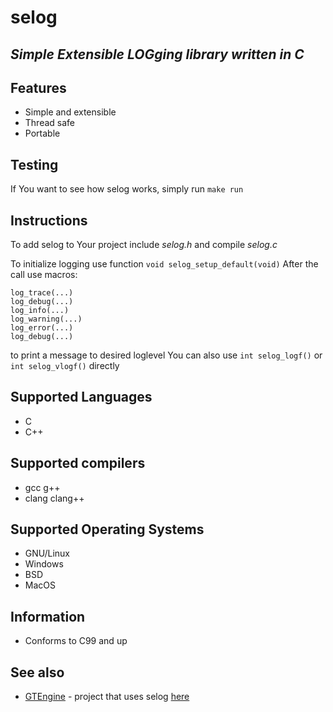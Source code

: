 # selog
## _Simple Extensible LOGging library written in C_

## Features
- Simple and extensible
- Thread safe
- Portable

## Testing
If You want to see how selog works, simply run `make run`

## Instructions
To add selog to Your project include _selog.h_ and compile _selog.c_

To initialize logging use function `void selog_setup_default(void)`
After the call use macros:
```
log_trace(...)
log_debug(...)
log_info(...)
log_warning(...)
log_error(...)
log_debug(...)
```
to print a message to desired loglevel
You can also use `int selog_logf()` or `int selog_vlogf()` directly

## Supported Languages
- C
- C++

## Supported compilers
- gcc	g++
- clang	clang++

## Supported Operating Systems
- GNU/Linux
- Windows
- BSD
- MacOS

## Information
- Conforms to C99 and up

## See also
- [GTEngine](https://github.com/michaelskyf/GTEngine) - project that uses selog [here](https://github.com/michaelskyf/GTEngine/tree/master/lib)
